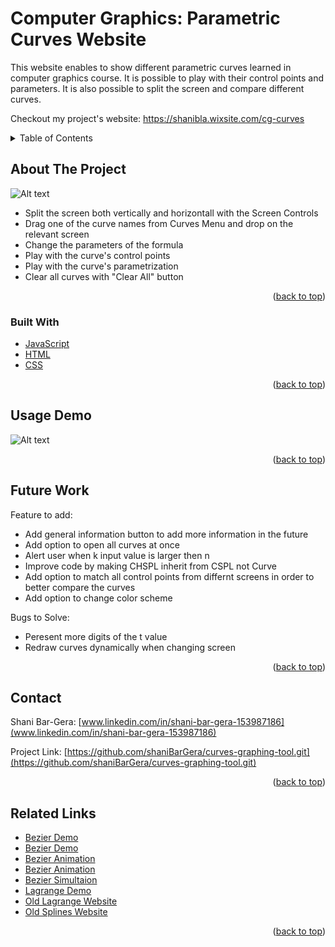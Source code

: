 <div id="top"></div>

# Computer Graphics: Parametric Curves Website

This website enables to show different parametric curves learned in computer graphics course. It is possible to play with their control points and parameters. It is also possible to split the screen and compare different curves.

Checkout my project's website: https://shanibla.wixsite.com/cg-curves


<!-- TABLE OF CONTENTS -->
<details>
  <summary>Table of Contents</summary>
  <ol>
    <li>
      <a href="#about-the-project">About The Project</a>
      <ul>
        <li><a href="#built-with">Built With</a></li>
      </ul>
    </li>
    <li><a href="#usage">Usage Demo</a></li>
    <li><a href="#future">Future Work</a></li>
    <li><a href="#contact">Contact</a></li>
    <li><a href="#links">Related Links</a></li>
  </ol>
</details>



<!-- ABOUT THE PROJECT -->
## About The Project

![Alt text](./imgs/demo.png?raw=true "Screenshot")

* Split the screen both vertically and horizontall with the Screen Controls
* Drag one of the curve names from Curves Menu and drop on the relevant screen
* Change the parameters of the formula
* Play with the curve's control points
* Play with the curve's parametrization
* Clear all curves with "Clear All" button



<p align="right">(<a href="#top">back to top</a>)</p>



### Built With

* [JavaScript](https://www.javascript.com/)
* [HTML](https://www.investopedia.com/terms/h/html.asp)
* [CSS](https://developer.mozilla.org/en-US/docs/Web/CSS)

<p align="right">(<a href="#top">back to top</a>)</p>

<!-- USAGE EXAMPLES -->
## Usage Demo

![Alt text](./imgs/demo.gif?raw=true "Demo")

<p align="right">(<a href="#top">back to top</a>)</p>



<!-- Futer Work -->
## Future Work

Feature to add:
- Add general information button to add more information in the future
- Add option to open all curves at once
- Alert user when k input value is larger then n
- Improve code by making CHSPL inherit from CSPL not Curve 
- Add option to match all control points from differnt screens in order to better compare the curves
- Add option to change color scheme

Bugs to Solve:
- Peresent more digits of the t value
- Redraw curves dynamically when changing screen



<p align="right">(<a href="#top">back to top</a>)</p>




<!-- CONTACT -->
## Contact

Shani Bar-Gera: [www.linkedin.com/in/shani-bar-gera-153987186](www.linkedin.com/in/shani-bar-gera-153987186) 

Project Link: [https://github.com/shaniBarGera/curves-graphing-tool.git](https://github.com/shaniBarGera/curves-graphing-tool.git)

<p align="right">(<a href="#top">back to top</a>)</p>



<!-- Links -->
## Related Links

* [Bezier Demo](https://github.com/ryanmid/bezier-curves)
* [Bezier Demo](http://math.hws.edu/eck/cs424/notes2013/canvas/bezier.html )
* [Bezier Animation](https://doc.babylonjs.com/divingDeeper/mesh/drawCurves)
* [Bezier Animation](https://www.jasondavies.com/animated-bezier/ )
* [Bezier Simultaion](https://tholman.com/bezier-curve-simulation/ )
* [Lagrange Demo](http://blog.ivank.net/interpolation-with-cubic-splines.html )
* [Old Lagrange Website](https://www.ibiblio.org/e-notes/Splines/lagrange.html)
* [Old Splines Website](http://scaledinnovation.com/analytics/splines/aboutSplines.html )


<p align="right">(<a href="#top">back to top</a>)</p>



<!-- MARKDOWN LINKS & IMAGES -->
<!-- https://www.markdownguide.org/basic-syntax/#reference-style-links -->
[contributors-shield]: https://img.shields.io/github/contributors/othneildrew/Best-README-Template.svg?style=for-the-badge
[contributors-url]: https://github.com/othneildrew/Best-README-Template/graphs/contributors
[forks-shield]: https://img.shields.io/github/forks/othneildrew/Best-README-Template.svg?style=for-the-badge
[forks-url]: https://github.com/othneildrew/Best-README-Template/network/members
[stars-shield]: https://img.shields.io/github/stars/othneildrew/Best-README-Template.svg?style=for-the-badge
[stars-url]: https://github.com/othneildrew/Best-README-Template/stargazers
[issues-shield]: https://img.shields.io/github/issues/othneildrew/Best-README-Template.svg?style=for-the-badge
[issues-url]: https://github.com/othneildrew/Best-README-Template/issues
[license-shield]: https://img.shields.io/github/license/othneildrew/Best-README-Template.svg?style=for-the-badge
[license-url]: https://github.com/othneildrew/Best-README-Template/blob/master/LICENSE.txt
[linkedin-shield]: https://img.shields.io/badge/-LinkedIn-black.svg?style=for-the-badge&logo=linkedin&colorB=555
[linkedin-url]: https://linkedin.com/in/othneildrew
[product-screenshot]: images/screenshot.png
